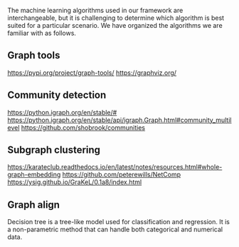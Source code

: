The machine learning algorithms used in our framework are interchangeable, but it is challenging to determine which algorithm is best suited for a particular scenario. We have organized the algorithms we are familiar with as follows.

## Graph tools

https://pypi.org/project/graph-tools/
https://graphviz.org/

## Community detection

https://python.igraph.org/en/stable/#
https://python.igraph.org/en/stable/api/igraph.Graph.html#community_multilevel
https://github.com/shobrook/communities

## Subgraph clustering

https://karateclub.readthedocs.io/en/latest/notes/resources.html#whole-graph-embedding
https://github.com/peterewills/NetComp
https://ysig.github.io/GraKeL/0.1a8/index.html


## Graph align

Decision tree is a tree-like model used for classification and regression. It is a non-parametric method that can handle both categorical and numerical data.
